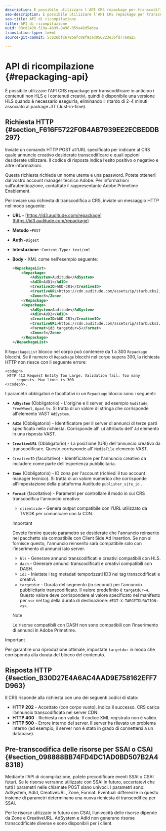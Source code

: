 ```yaml
---
description: È possibile utilizzare l'API CRS repackage per transcodificare in anticipo i contenuti non HLS e i contenuti creativi, quindi è disponibile una versione HLS quando è necessario eseguirla, eliminando il ritardo di 2-4 minuti associato al package JIT (Just-in-time).
seo-description: È possibile utilizzare l'API CRS repackage per transcodificare in anticipo i contenuti non HLS e i contenuti creativi, quindi è disponibile una versione HLS quando è necessario eseguirla, eliminando il ritardo di 2-4 minuti associato al package JIT (Just-in-time).
seo-title: API di ricompilazione
title: API di ricompilazione
uuid: 03cd2428-510a-4b99-8496-059a48d5abba
translation-type: tm+mt
source-git-commit: 5c026bfc678bafc08f93ad056823e36fd77a8a25

---
```



# API di ricompilazione {#repackaging-api}

È possibile utilizzare l&#39;API CRS repackage per transcodificare in anticipo i contenuti non HLS e i contenuti creativi, quindi è disponibile una versione HLS quando è necessario eseguirla, eliminando il ritardo di 2-4 minuti associato al package JIT (Just-in-time).

## Richiesta HTTP {#section_F616F5722F0B4AB7939EE2ECBEDDB297}

Inviate un comando HTTP POST all’URL specificato per indicare al CRS quale annuncio creativo desiderate transcodificare e quali opzioni desiderate utilizzare. Il codice di risposta indica l’esito positivo o negativo e altre informazioni.

Questa richiesta richiede un nome utente e una password. Potete ottenerli dal vostro account manager tecnico Adobe. Per informazioni sull’autenticazione, contattate il rappresentante Adobe Primetime Enablement.

Per inviare una richiesta di transcodifica a CRS, inviate un messaggio HTTP nel modo seguente:

* **URL -** [https://id3.auditude.com/repackage](https://id3.auditude.com/repackage)

* **Metodo -**`POST`

* **Auth -**`Digest`

* **Intestazione -**`Content-Type: text/xml`

* **Body -** XML come nell&#39;esempio seguente:

   ```xml
   <RepackageList>
       <Repackage>
           <AdSystem>Auditude</AdSystem>
           <AdID>AUD1</AdID>
           <CreativeID>AUD-CR1</CreativeID>
           <CreativeURL>https://cdn.auditude.com/assets/ip/starbucks2.mp4</CreativeURL>
           <Zone>3</Zone>
       </Repackage>
       <Repackage>
           <AdSystem>Auditude</AdSystem>
           <AdID>AUD2</AdID>
           <CreativeID>AUD-CR1</CreativeID>
           <CreativeURL>https://cdn.auditude.com/assets/ip/starbucks2.mp4</CreativeURL>
           <Format>id3 targetdur=5</Format>
           <Zone>3</Zone>
       </Repackage>
   </RepackageList>
   ```

Il `RepackageList` blocco nel corpo può contenere da 1 a 300 `Repackage` blocchi. Se il numero di `Repackage` blocchi nel corpo supera 300, la richiesta HTTP non riesce con il seguente errore:

```
<codeph>
 HTTP 413 Request Entity Too Large: Validation fail: Too many
     requests. Max limit is 300
</codeph>.
```


I parametri obbligatori e facoltativi in un `Repackage` blocco sono i seguenti:

* **`AdSystem`** (Obbligatorio) - L&#39;origine e il server, ad esempio `Auditude`, `FreeWheel`, `Apad.tv`. Si tratta di un valore di stringa che corrisponde all&#39;elemento VAST `AdSystem`.

* **`AdId`** (Obbligatorio) - Identificatore per il server di annunci di terze parti specificato nella richiesta. Corrisponde all&#39; `id` attributo dell&#39; `Ad` elemento in una risposta VAST.

* **`CreativeURL`** (Obbligatorio) - La posizione (URI) dell&#39;annuncio creativo da transcodificare. Questo corrisponde all&#39; `MediaFile` elemento VAST.

* `CreativeID` (facoltativo) - Identificatore per l&#39;annuncio creativo da includere come parte dell&#39;esperienza pubblicitaria.
* **`Zone`** (Obbligatorio) - ID zona per l&#39;account (richiedi il tuo account manager tecnico). Si tratta di un valore numerico che corrisponde all&#39;impostazione della piattaforma Auditude `publisher_site_id` .

* **`Format`** (facoltativo) - Parametri per controllare il modo in cui CRS transcodifica l&#39;annuncio creativo:

   * `clientside` - Genera output compatibile con l’URL utilizzato da TVSDK per comunicare con la CDN.
   >[!IMPORTANT]
   >
   >Dovete fornire questo parametro se desiderate che l&#39;annuncio reinserito nel pacchetto sia compatibile con Client Side Ad Insertion. Se non si fornisce questo, l&#39;annuncio reinserito sarà compatibile solo con l&#39;inserimento di annunci lato server.

   * `hls` - Generare annunci transcodificati e creativi compatibili con HLS.
   * `dash` - Generare annunci transcodificati e creativi compatibili con DASH.
   * `id3` - Iniettate i tag metadati temporizzati ID3 nei tag transcodificati e creativi.
   * `targetdur` - Durata del segmento (in secondi) per l’annuncio pubblicitario transcodificato. Il valore predefinito è `targetdur=4`. Questo valore deve corrispondere al valore specificato nel manifesto per `<s>` nel tag della durata di destinazione: `#EXT-X-TARGETDURATION:<s>`.
   >[!NOTE]
   >
   >Le risorse compatibili con DASH non sono compatibili con l&#39;inserimento di annunci in Adobe Primetime.

>[!IMPORTANT]
>
>Per garantire una riproduzione ottimale, impostate `targetdur` in modo che corrisponda alla durata del blocco del contenuto.

## Risposta HTTP {#section_B30D27E4A6AC4AAD9E758162EFF7D963}

Il CRS risponde alla richiesta con uno dei seguenti codici di stato:

* **HTTP 202** - Accettato (con corpo vuoto). Indica il successo. CRS carica l’annuncio transcodificato nel server CDN.
* **HTTP 400** - Richiesta non valida. Il codice XML registrato non è valido.
* **HTTP 500** - Errore interno del server. Il server ha rilevato un problema interno (ad esempio, il server non è stato in grado di connettersi a un database).

## Pre-transcodifica delle risorse per SSAI o CSAI {#section_098888BB74FD4DC1AD0BD507B2A48318}

Mediante l&#39;API di ricompilazione, potete precodificare eventi SSAI o CSAI futuri. Se le risorse verranno utilizzate con SSAI in futuro, accertatevi che tutti i parametri nelle chiamate POST siano univoci. I parametri sono: AdSystem, AdId, CreativeURL, Zone, Format. Eventuali differenze in questo insieme di parametri determinano una nuova richiesta di transcodifica per SSAI.

Per le risorse utilizzate in futuro con CSAI, l’univocità delle risorse dipende da Zone e CreativeURL. AdSystem e AdId non generano risorse transcodificate diverse e sono disponibili per i client.
